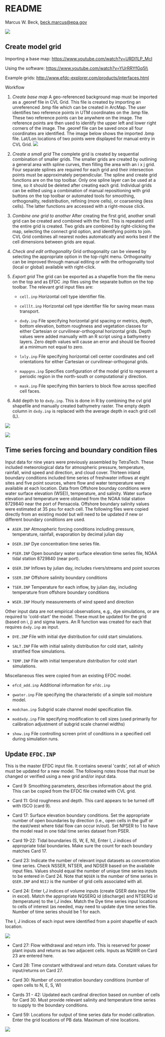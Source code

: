 # README
Marcus W. Beck, beck.marcus@epa.gov  

![](figs/efdc_flo.png)

## Create model grid

Importing a base map: https://www.youtube.com/watch?v=URDI1LP_McI

Using the software: https://www.youtube.com/watch?v=YUrRRYfGq5I\

Example grids: http://www.efdc-explorer.com/products/interfaces.html

Workflow 

1. *Create base map* A geo-referenced background map must be imported as a .georef file in CVL Grid.  This file is created by importing an unreferenced .bmp file which can be created in ArcMap.  The user identifies two reference points in UTM coordinates on the .bmp file.  These two reference points can be anywhere on the image.  The reference points are then used to identify the upper left and lower right corners of the image.  The .georef file can be saved once all four coordinates are identified. The image below shows the imported .bmp file.  Lat/Lon locations of two points were displayed for manual entry in CVL Grid. ![](figs/bath_ref.png)

2. *Create a small grid* The complete grid is created by sequential combination of smaller grids. The smaller grids are created by outlining a general area with spline curves, then filling the area with an i x j grid.  Four separate splines are required for each grid and their intersection points must be approximately perpendicular.  The spline and create grid functions are on the top toolbar.  Only one spline layer can be used at a time, so it should be deleted after creating each grid. Individual grids can be edited using a combination of manual repositioning with grid buttons on the top toolbar or automated tools for smoothing, orthogonality, redistribution, refining (more cells), or coarsening (less cells).  The latter functions are accessed with a right-mouse click.  

3.	*Combine one grid to another* After creating the first grid, another small grid can be created and combined with the first.  This is repeated until the entire grid is created.  Two grids are combined by right-clicking the map, selecting the connect grid option, and identifying points to join.  CVL Grid combines all nearest nodes automatically and works best if the cell dimensions between grids are equal.  

4.	*Check and edit orthogonality* Grid orthogonality can be viewed by selecting the appropriate option in the top-right menu.  Orthogonality can be improved through manual editing or with the orthogonality tool (local or global) available with right-click.  

5.	*Export grid* The grid can be exported as a shapefile from the file menu on the top and as EFDC .inp files using the separate button on the top toolbar.  The relevant grid input files are:

    * `cell.inp` Horizontal cell type identifier file.
    
    * `celllt.inp` Horizontal cell type identifier file for saving mean mass transport.
    
    * `dxdy.inp` File specifying horizontal grid spacing or metrics, depth, bottom elevation, bottom roughness and vegetation classes for either Cartesian or curvilinear-orthogonal horizontal grids. Depth values were added manually with an R script using a bathymetry layers.  Zero depth values will cause an error and should be floored at a minimum not equal to zero.
    
    * `lxly.inp` File specifying horizontal cell center coordinates and cell orientations for
    either Cartesian or curvilinear-orthogonal grids.
    
    * `mappgns.inp` Specifies configuration of the model grid to represent a periodic region in the north-south or computational y direction.
    
    * `mask.inp` File specifying thin barriers to block flow across specified cell faces.

6. Add depth to to `dxdy.inp`.  This is done in R by combining the cvl grid shapefile and manually created bathymetry raster. The empty depth column in `dxdy.inp` is replaced with the average depth in each grid cell (L).

![](efdc_inst_files/figure-html/unnamed-chunk-2-1.png)<!-- -->

![](efdc_inst_files/figure-html/unnamed-chunk-3-1.png)<!-- -->

## Time series forcing and boundary condition files

Input data for nine years were previously assembled by TetraTech. These included meteorological data for atmospheric pressure, temperature, rainfall, wind speed and direction, and cloud cover.  Thirteen inland boundary conditions included time series of freshwater inflows at eight sites and five point sources, where flow and water temperature were available at each location. Data from Offshore bounday conditions were water surface elevation (WSE)), temperature, and salinity.  Water surface elevation and temperature were obtained from the NOAA tidal station 8729840 near the port of Pensacola.  Offshore boundary salinity values were estimated at 35 psu for each cell.  The following files were copied directly from an existing model but will need to be updated if new or different boundary conditions are used.  

* `ASER.INP` Atmospheric forcing conditions including pressure, temperature, rainfall, evaporation by decimal julian day

* `DSER.INP` Dye concentration time series file.

* `PSER.INP` Open boundary water surface elevation time series file, NOAA tidal station 8729840 (near port).

* `QSER.INP` Inflows by julian day, includes rivers/streams and  point sources

* `SSER.INP` Offshore salinity boundary conditions

* `TSER.INP` Temperature for each inflow, by julian day, including temperature from offshore boundary conditions

* `WSER.INP` Hourly measurements of wind speed and direction

Other input data are not empirical observations, e.g., dye simulations, or are required to 'cold-start' the model.  These must be updated for the grid (based on i, j) and sigma layers.  An R function was created for each that requires `dxdy.inp` as input.   

* `DYE.INP` File with initial dye distribution for cold start simulations.

* `SALT.INP` File with initial salinity distribution for cold start, salinity stratified flow simulations.

* `TEMP.INP` File with initial temperature distribution for cold start simulations.

Miscellaneous files were copied from an existing EFDC model. 

* `efcd_add.inp` Additional information for `efdc.inp`

* `gwater.inp` File specifying the characteristic of a simple soil moisture model.

* `modchan.inp` Subgrid scale channel model specification file.

* `moddxdy.inp` File specifying modification to cell sizes (used primarily for calibration adjustment of subgrid scale channel widths)

* `show.inp` File controlling screen print of conditions in a specified cell during simulation runs.

## Update `EFDC.INP`

This is the master EFDC input file.  It contains several 'cards', not all of which must be updated for a new model. The following notes those that must be changed or verified using a new grid and/or input data.

* Card 9: Smoothing parameters, describes information about the grid.  This can be copied from the EFDC file created with CVL grid.

* Card 11: Grid roughness and depth. This card appears to be turned off with ISCO (card 9).

* Card 17: Surface elevation boundary conditions. Set the appropriate number of open boundaries by direction (i.e., open cells in the gulf or the east/west where tidal flow can occur in/out). Set NPSER to 1 to have the model read in one tidal time series dataset from PSER. 

*	Card 19-22: Tidal boundaries (S, W, E, N), Enter I, J indices of appropriate tidal boundaries. Make sure the count for each boundary matches Card 17.

* Card 23: Indicate the number of relevant input datasets as concentration time series. Check NSSER, NTSER, and NDSER based on the available input files. Values should equal the number of unique time series inputs to be entered in Card 24. Note that `NQSER` is the number of time series in `QSER.INP` and `NSIJ` is the number of grid cells associated with all.  

*	Card 24: Enter I,J indices of volume inputs (create QSER data input file in excel). Match the appropriate NQSERQ id (discharge) and NTSERQ id (temperature) to the I,J index. Match the Dye time series input locations to cells of interest (as needed, may need to update dye time series file. Number of time series should be 1 for each.

The I, J indices of each input were identified from a point shapefile of each location. 

![](efdc_inst_files/figure-html/unnamed-chunk-4-1.png)<!-- -->

* Card 27: Flow withdrawal and return info. This is reserved for power plant inputs and returns as two adjacent cells. Inputs as NQWR on Card 23 are entered here. 

* Card 28: Time constant withdrawal and return data.  Constant values for input/returns on Card 27.

* Card 30: Number of concentration boundary conditions (number of open cells to N, E, S, W)

* Cards 31 - 42: Updated each cardinal direction based on number of cells for Card 30. Must provide relevant salinity and temperature time series to supply to the boundary conditions. 

* Card 59: Locations for output of time series data for model calibration. Enter the grid locations of PB data. Maximum of nine locations.

![](efdc_inst_files/figure-html/unnamed-chunk-5-1.png)<!-- -->
